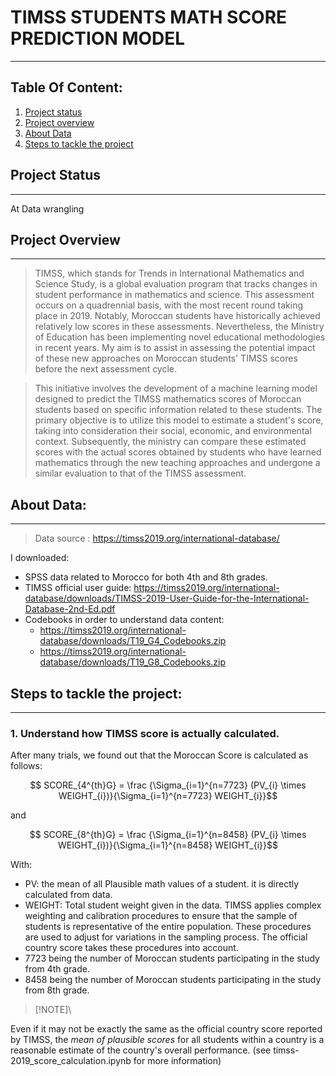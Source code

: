 # TIMSS STUDENTS MATH SCORE PREDICTION MODEL
***
## Table Of Content:
1. [Project status](#project-status)
2. [Project overview](#project-overview)
3. [About Data](#about-data)
4. [Steps to tackle the project](#steps-to-tackle-the-project)

## Project Status
***
At Data wrangling

## Project Overview
***

>TIMSS, which stands for Trends in International Mathematics and Science Study, is a global evaluation program that tracks changes in student performance in mathematics and science. This assessment occurs on a quadrennial basis, with the most recent round taking place in 2019. Notably, Moroccan students have historically achieved relatively low scores in these assessments. Nevertheless, the Ministry of Education has been implementing novel educational methodologies in recent years. My aim is to assist in assessing the potential impact of these new approaches on Moroccan students' TIMSS scores before the next assessment cycle.

>This initiative involves the development of a machine learning model designed to predict the TIMSS mathematics scores of Moroccan students based on specific information related to these students. The primary objective is to utilize this model to estimate a student's score, taking into consideration their social, economic, and environmental context. Subsequently, the ministry can compare these estimated scores with the actual scores obtained by students who have learned mathematics through the new teaching approaches and undergone a similar evaluation to that of the TIMSS assessment.

## About Data:
***
>Data source : https://timss2019.org/international-database/ 

I downloaded: 
* SPSS data related to Morocco for both 4th and 8th grades.
* TIMSS official user guide: https://timss2019.org/international-database/downloads/TIMSS-2019-User-Guide-for-the-International-Database-2nd-Ed.pdf 
* Codebooks in order to understand data content:
    * https://timss2019.org/international-database/downloads/T19_G4_Codebooks.zip
    * https://timss2019.org/international-database/downloads/T19_G8_Codebooks.zip


## Steps to tackle the project:
***
### 1. Understand how TIMSS score is actually calculated.
After many trials, we found out that the Moroccan Score is calculated as follows:

$$ SCORE_{4^{th}G} = \frac {\Sigma_{i=1}^{n=7723} (PV_{i} \times WEIGHT_{i})}{\Sigma_{i=1}^{n=7723}  WEIGHT_{i}}$$  

and 

$$ SCORE_{8^{th}G} = \frac {\Sigma_{i=1}^{n=8458} (PV_{i} \times WEIGHT_{i})}{\Sigma_{i=1}^{n=8458}  WEIGHT_{i}}$$ 

With:
* PV: the mean of all Plausible math values of a student. it is directly calculated from data.
* WEIGHT: Total student weight given in the data. TIMSS applies complex weighting and calibration procedures to ensure that the sample of students is representative of the entire population. These procedures are used to adjust for variations in the sampling process. The official country score takes these procedures into account.
* 7723 being the number of Moroccan students participating in the study from 4th grade.
* 8458 being the number of Moroccan students participating in the study from 8th grade.

> [!NOTE]\ 

Even if it may not be exactly the same as the official country score reported by TIMSS, the *mean of plausible scores* for all students within a country is a reasonable estimate of the country's overall performance. (see timss-2019_score_calculation.ipynb for more information)

